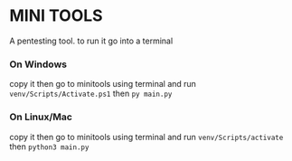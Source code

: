 # MINI TOOLS
A pentesting tool.
to run it go into a terminal 
### On Windows
copy it then go to minitools using terminal
and run
```venv/Scripts/Activate.ps1```
then ```py main.py```
### On Linux/Mac
copy it then go to minitools using terminal
and run
```venv/Scripts/activate```
then ```python3 main.py```
